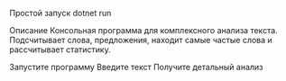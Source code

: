Простой запуск 
dotnet run

Описание
Консольная программа для комплексного анализа текста. Подсчитывает слова, предложения, находит самые частые слова и рассчитывает статистику.

Запустите программу
Введите текст
Получите детальный анализ